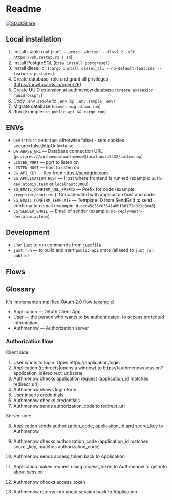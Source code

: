 # Readme

[![StackShare](http://img.shields.io/badge/tech-stack-0690fa.svg?style=flat)](https://stackshare.io/authmenow/backend)

## Local installation

1. Install stable rust (`curl --proto '=https' --tlsv1.2 -sSf https://sh.rustup.rs | sh`)
2. Install PostgreSQL (`brew install postgresql`)
3. Install diesel_cli (`cargo install diesel_cli --no-default-features --features postgres`)
4. Create database, role and grant all privileges (https://howtocards.io/open/26)
5. Create UUID extension at authmenow database (`create extension "uuid-ossp";`)
6. Copy `.env.sample` to `.env` (`cp .env.sample .env`)
7. Migrate database (`diesel migration run`)
8. Run (example: `cd public-api && cargo run`)

## ENVs

- `DEV` (`"true"` sets true, otherwise false) - sets cookies secure=false,httpOnly=false
- `DATABASE_URL` — Database connection URL (`postgres://authmenow:authmenow@localhost:5432/authmenow`)
- `LISTEN_PORT` — port to listen on
- `LISTEN_HOST` — host to listen on
- `SG_API_KEY` — Key from https://sendgrid.com
- `SG_APPLICATION_HOST` — Host where frontend is runned (example: `auth-dev.atomix.team` or `localhost:3000`)
- `SG_EMAIL_CONFIRM_URL_PREFIX` — Prefix for code (example: `/register/confirm-`). Concatenated with applicaiton host and code.
- `SG_EMAIL_CONFIRM_TEMPLATE` — Template ID from SendGrid to send confirmation email (example: `d-eec45c55c0364140bf38172e021c8ea5`)
- `SG_SENDER_EMAIL` — Email of sender (example: `no-reply@auth-dev.atomix.team`)

## Development

- Use [`just`](https://github.com/casey/just) to run commands from [`justfile`](./justfile)
- `just run` — to build and start `public-api` crate (aliased to `just run public`)

## Flows

## Glossary

It's implements simplified OAuth 2.0 flow ([example](https://itnext.io/an-oauth-2-0-introduction-for-beginners-6e386b19f7a9))

- Application — OAuth Client App
- User — the person who wants to be authenticated, to access protected information.
- Authmenow — Authorization server

### Authorization flow

Client side:

1. User wants to login. Open https://application/login
2. Application (redirects|opens a window) to https://authmenow/session?application_id&redirect_uri&state
3. Authmenow checks application request (application_id matches redirect_uri)
4. Authmenow shows login form
5. User inserts credentials
6. Authmenow checks credentials
7. Authmenow sends authorization_code to redirect_uri

Server side:

8. Application sends authorization_code, application_id and secret_key to Authmenow
9. Authmenow checks authorization_code (application_id matches secret_key, matches authorization_code)
10. Authmenow sends access_token back to Application

11. Application makes request using access_token to Authmenow to get info about session
12. Authmenow checks access_token
13. Authmenow returns info about session back to Application
